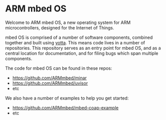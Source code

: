 # ARM mbed OS

Welcome to ARM mbed OS, a new operating system for ARM microcontrollers,
designed for the Internet of Things.

mbed OS is comprised of a number of software components, combined together and
built using [yotta](http://docs.yottabuild.org/). This means code lives in a
number of repositories. This repository serves as an entry point for mbed OS,
and as a central location for documentation, and for filing bugs which span
multiple components.

The code for mbed OS can be found in these repos:

* https://github.com/ARMmbed/minar
* https://github.com/ARMmbed/uvisor
* etc

We also have a number of examples to help you get started:

* https://github.com/ARMmbed/mbed-coap-example
* etc

